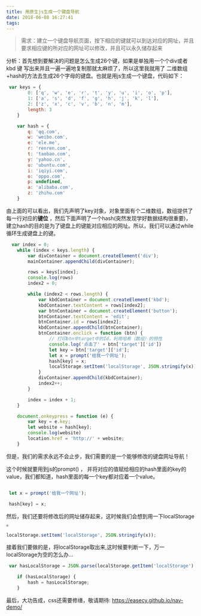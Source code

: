 ```yaml
---
title: 用原生js生成一个键盘导航
date: 2018-06-08 16:27:41
tags:
---
```


> 需求：建立一个键盘导航页面，按下相应的键就可以到达对应的网址，并且要求相应键的所对应的网址可以修改，并且可以永久储存起来

分析：首先想到要解决的问题是怎么生成26个键，如果是单独用一个个div或者kbd <kbd>键</kbd> 写出来并且一遍一遍地复制那就太麻烦了，所以这里我就用了
二维数组+hash的方法去生成26个字母的键盘。也就是用js生成一个键盘，代码如下：

```JavaScript
 var keys = {
        0: ['q', 'w', 'e', 'r', 't', 'y', 'u', 'i', 'o', 'p'],
        1: ['a', 's', 'd', 'f', 'g', 'h', 'j', 'k', 'l'],
        2: ['z', 'x', 'c', 'v', 'b', 'n', 'm'],
        length: 3
    }

    var hash = {
        q: 'qq.com',
        w: 'weibo.com',
        e: 'ele.me',
        r: 'renren.com',
        t: 'taobao.com',
        y: 'yahoo.cn',
        u: 'ubuntu.com',
        i: 'iqiyi.com',
        o: 'oppo.com',
        p: undefined,
        a: 'alibaba.com',
        z: 'zhihu.com'
    }

```

由上面的可以看出，我们先声明了key对象，对象里面有个二维数组，数组提供了每一行对应的**键位** ，然后下面声明了一个hash(突然发现学好数据结构很重要)，建立hash的目的是为了键盘上的键能对应相应的网址。所以，我们可以通过while循环生成键盘上的键。


```javascript
  var index = 0;
    while (index < keys.length) {
        var divContainer = document.createElement('div');
        mainContainer.appendChild(divContainer);

        rows = keys[index];
        console.log(rows)
        index2 = 0;

        while (index2 < rows.length) {
            var kbdContainer = document.createElement('kbd');
            kbdContainer.textContent = rows[index2];
            var btnContainer = document.createElement('button');
            btnContainer.textContent = 'edit';
            btnContainer.id = rows[index2];
            kbdContainer.appendChild(btnContainer);
            btnContainer.onclick = function (btn) {
                // 打印btn中target中的Id，利用哈希（数组）的特性
                console.log('点击了' + btn['target']['id'])
                let key = btn['target']['id'];
                let x = prompt('给我一个网址');
                hash[key] = x;
                localStorage.setItem('localStorage', JSON.stringify(x));
            }
            divContainer.appendChild(kbdContainer);
            index2++;
        }

        index = index + 1;
    }

    document.onkeypress = function (e) {
        var key = e.key;
        let website = hash[key];
        console.log(website)
        location.href = 'http://' + website;
    }

```

但是，我们的需求永远不会止步，我们需要的是一个能够修改的键盘网址导航！

这个时候就要用到js的prompt() ，
并将对应的值赋给相应的hash里面的key的value，我们都知道，hash里面的每一个key都对应着一个value。

```javascript

 let x = prompt('给我一个网址');

 hash[key] = x;

```

然后，我们还要将修改后的网址储存起来，这时候我们会想到用一下localStorage 。

```javascript
localStorage.setItem('localStorage', JSON.stringify(x));
```
接着我们要做的是，将localStorage取出来,这时候要判断一下，万一localStorage为空的怎么办...

```javascript
 var hasLocalStorage = JSON.parse(localStorage.getItem('localStorage') || null)

    if (hasLocalStorage) {
        hash = hasLocalStorage;
    }
```
最后，大功告成，css还需要修缮，敬请期待: https://easecy.github.io/nav-demo/

